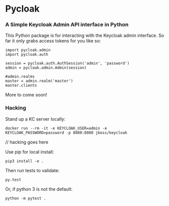 # Pycloak
### A Simple Keycloak Admin API interface in Python

This Python package is for interacting with the Keycloak admin interface.  So far it only grabs access tokens for you like so:
```
import pycloak.admin
import pycloak.auth

session = pycloak.auth.AuthSession('admin', 'password')
admin = pycloak.admin.Admin(session)

#admin.realms
master = admin.realm('master')
master.clients
```

More to come soon!

### Hacking

Stand up a KC server locally:

```
docker run --rm -it -e KEYCLOAK_USER=admin -e KEYCLOAK_PASSWORD=password -p 8080:8080 jboss/keycloak
```

// hacking goes here

Use pip for local install:

```
pip3 install -e .
```

Then run tests to validate:

```
py.test
```

Or, if python 3 is not the default:
```
python -m pytest .
```
